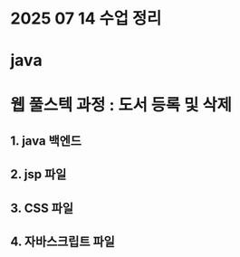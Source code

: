 # 2025 07 14 수업 정리
# java
# 웹 풀스텍 과정 : 도서 등록 및 삭제
## 1. java 백엔드
## 2. jsp 파일
## 3. CSS 파일
## 4. 자바스크립트 파일
